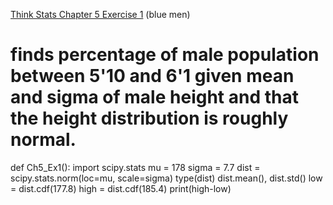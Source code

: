 [Think Stats Chapter 5 Exercise 1](http://greenteapress.com/thinkstats2/html/thinkstats2006.html#toc50) (blue men)

>> 
# finds percentage of male population between 5'10 and 6'1 given mean and sigma of male height and that the height distribution is roughly normal.
def Ch5_Ex1():
    import scipy.stats
    mu = 178
    sigma = 7.7
    dist = scipy.stats.norm(loc=mu, scale=sigma)
    type(dist)
    dist.mean(), dist.std()
    low = dist.cdf(177.8)
    high = dist.cdf(185.4)
    print(high-low)
